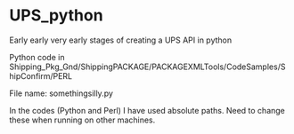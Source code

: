 # UPS_python
Early early very early stages of creating a UPS API in python

Python code in Shipping_Pkg_Gnd/ShippingPACKAGE/PACKAGEXMLTools/CodeSamples/ShipConfirm/PERL

File name: somethingsilly.py

In the codes (Python and Perl) I have used absolute paths. Need to change these when running on other machines.
